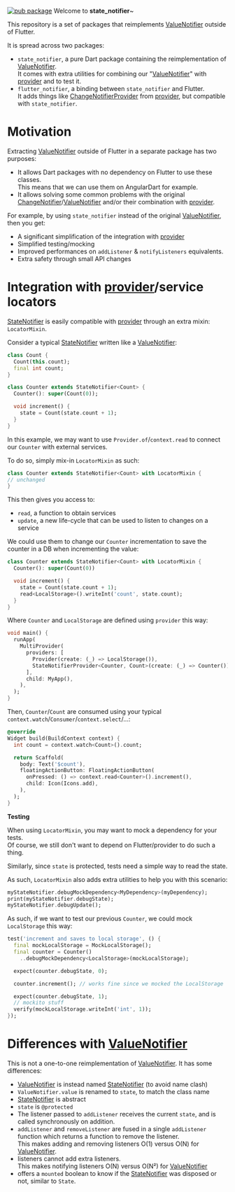 [![pub package](https://img.shields.io/pub/v/state_notifier.svg)](https://pub.dartlang.org/packages/state_notifier)
Welcome to **state_notifier**~

This repository is a set of packages that reimplements [ValueNotifier] outside of Flutter.

It is spread across two packages:

- `state_notifier`, a pure Dart package containing the reimplementation of [ValueNotifier].\
  It comes with extra utilities for combining our "[ValueNotifier]" with [provider]
  and to test it.
- `flutter_notifier`, a binding between `state_notifier` and Flutter.\
  It adds things like [ChangeNotifierProvider] from [provider], but compatible
  with `state_notifier`.

# Motivation

Extracting [ValueNotifier] outside of Flutter in a separate
package has two purposes:

- It allows Dart packages with no dependency on Flutter to use these
  classes.\
  This means that we can use them on AngularDart for example.
- It allows solving some common problems with the original [ChangeNotifier]/[ValueNotifier]
  and/or their combination with [provider].

For example, by using `state_notifier` instead of the original [ValueNotifier], then
you get:

- A significant simplification of the integration with [provider]
- Simplified testing/mocking
- Improved performances on `addListener` & `notifyListeners` equivalents.
- Extra safety through small API changes

# Integration with [provider]/service locators

[StateNotifier] is easily compatible with [provider] through an extra mixin: `LocatorMixin`.

Consider a typical [StateNotifier] written like a [ValueNotifier]:

```dart
class Count {
  Count(this.count);
  final int count;
}

class Counter extends StateNotifier<Count> {
  Counter(): super(Count(0));

  void increment() {
    state = Count(state.count + 1);
  }
}
```

In this example, we may want to use `Provider.of`/`context.read` to connect our
`Counter` with external services.

To do so, simply mix-in `LocatorMixin` as such:

```dart
class Counter extends StateNotifier<Count> with LocatorMixin {
// unchanged
}
```

This then gives you access to:

- `read`, a function to obtain services
- `update`, a new life-cycle that can be used to listen to changes on a service

We could use them to change our `Counter` incrementation to save the counter in
a DB when incrementing the value:

```dart
class Counter extends StateNotifier<Count> with LocatorMixin {
  Counter(): super(Count(0))

  void increment() {
    state = Count(state.count + 1);
    read<LocalStorage>().writeInt('count', state.count);
  }
}
```

Where `Counter` and `LocalStorage` are defined using `provider` this way:

```dart
void main() {
  runApp(
    MultiProvider(
      providers: [
        Provider(create: (_) => LocalStorage()),
        StateNotifierProvider<Counter, Count>(create: (_) => Counter()),
      ],
      child: MyApp(),
    ),
  );
}
```


Then, `Counter`/`Count` are consumed using your typical `context.watch`/`Consumer`/`context.select`/...:


```dart
@override
Widget build(BuildContext context) {
  int count = context.watch<Count>().count;

  return Scaffold(
    body: Text('$count'),
    floatingActionButton: FloatingActionButton(
      onPressed: () => context.read<Counter>().increment(),
      child: Icon(Icons.add),
    ),
  );
}
```

**Testing**

When using `LocatorMixin`, you may want to mock a dependency for your tests.\
Of course, we still don't want to depend on Flutter/provider to do such a thing.

Similarly, since `state` is protected, tests need a simple way to read the state.

As such, `LocatorMixin` also adds extra utilities to help you with this scenario:

```dart
myStateNotifier.debugMockDependency<MyDependency>(myDependency);
print(myStateNotifier.debugState);
myStateNotifier.debugUpdate();
```

As such, if we want to test our previous `Counter`, we could mock `LocalStorage`
this way:

```dart
test('increment and saves to local storage', () {
  final mockLocalStorage = MockLocalStorage();
  final counter = Counter()
    ..debugMockDependency<LocalStorage>(mockLocalStorage);

  expect(counter.debugState, 0);

  counter.increment(); // works fine since we mocked the LocalStorage

  expect(counter.debugState, 1);
  // mockito stuff
  verify(mockLocalStorage.writeInt('int', 1));
});
```

# Differences with [ValueNotifier]

This is not a one-to-one reimplementation of [ValueNotifier]. It has some
differences:

- [ValueNotifier] is instead named [StateNotifier] (to avoid name clash)
- `ValueNotifier.value` is renamed to `state`, to match the class name
- [StateNotifier] is abstract
- `state` is `@protected`
- The listener passed to `addListener` receives the current `state`, and is called
  synchronously on addition.
- `addListener` and `removeListener` are fused in a single `addListener` function
  which returns a function to remove the listener.\
  This makes adding and removing listeners O(1) versus O(N) for [ValueNotifier].
- listeners cannot add extra listeners.\
  This makes notifying listeners O(N) versus O(N²) for [ValueNotifier]
- offers a `mounted` boolean to know if the [StateNotifier] was disposed or not,
  similar to `State`.

[provider]: https://pub.dev/packages/provider
[changenotifierprovider]: https://pub.dev/documentation/provider/latest/provider/ChangeNotifierProvider-class.html
[statenotifier]: https://pub.dev/documentation/state_notifier/latest/state_notifier/StateNotifier-class.html
[LocatorMixin]: https://pub.dev/documentation/state_notifier/latest/state_notifier/LocatorMixin-class.html
[valuenotifier]: https://api.flutter.dev/flutter/foundation/ValueNotifier-class.html
[changenotifier]: https://api.flutter.dev/flutter/foundation/ChangeNotifier-class.html
